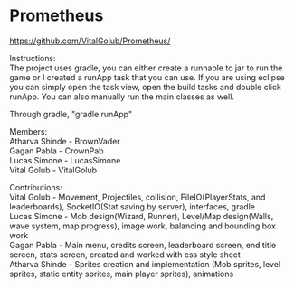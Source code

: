 # Prometheus

https://github.com/VitalGolub/Prometheus/  
  
Instructions:  
The project uses gradle, you can either create a runnable to jar to run the game or I created a runApp task that you can use. If you are using eclipse you can simply open the task view, open the build tasks and double click runApp. You can also manually run the main classes as well.  
  
Through gradle, "gradle runApp"

Members:  
Atharva Shinde - BrownVader  
Gagan Pabla - CrownPab  
Lucas Simone - LucasSimone  
Vital Golub - VitalGolub  
  
Contributions:  
Vital Golub - Movement, Projectiles, collision, FileIO(PlayerStats, and leaderboards), SocketIO(Stat saving by server), interfaces, gradle    
Lucas Simone - Mob design(Wizard, Runner), Level/Map design(Walls, wave system, map progress), image work, balancing and bounding box work  
Gagan Pabla - Main menu, credits screen, leaderboard screen, end title screen, stats screen, created and worked with css style sheet  
Atharva Shinde - Sprites creation and implementation (Mob sprites, level sprites, static entity sprites, main player sprites), animations  

